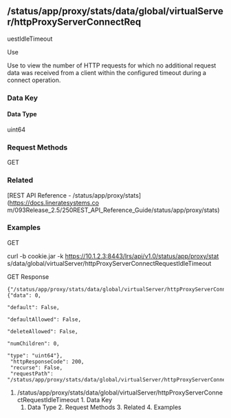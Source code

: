 ## /status/app/proxy/stats/data/global/virtualServer/httpProxyServerConnectReq
uestIdleTimeout

Use

Use to view the number of HTTP requests for which no additional request data
was received from a client within the configured timeout during a connect
operation.

### Data Key

#### Data Type

uint64

### Request Methods

GET

### Related

[REST API Reference - /status/app/proxy/stats](https://docs.lineratesystems.co
m/093Release_2.5/250REST_API_Reference_Guide/status/app/proxy/stats)

### Examples

GET

curl -b cookie.jar -k https://10.1.2.3:8443/lrs/api/v1.0/status/app/proxy/stat
s/data/global/virtualServer/httpProxyServerConnectRequestIdleTimeout

GET Response

    
    {"/status/app/proxy/stats/data/global/virtualServer/httpProxyServerConnectRequestIdleTimeout": {"data": 0,
                                                                                                  "default": False,
                                                                                                  "defaultAllowed": False,
                                                                                                  "deleteAllowed": False,
                                                                                                  "numChildren": 0,
                                                                                                  "type": "uint64"},
     "httpResponseCode": 200,
     "recurse": False,
     "requestPath": "/status/app/proxy/stats/data/global/virtualServer/httpProxyServerConnectRequestIdleTimeout"}
    

  1. /status/app/proxy/stats/data/global/virtualServer/httpProxyServerConnectRequestIdleTimeout
    1. Data Key
      1. Data Type
    2. Request Methods
    3. Related
    4. Examples

